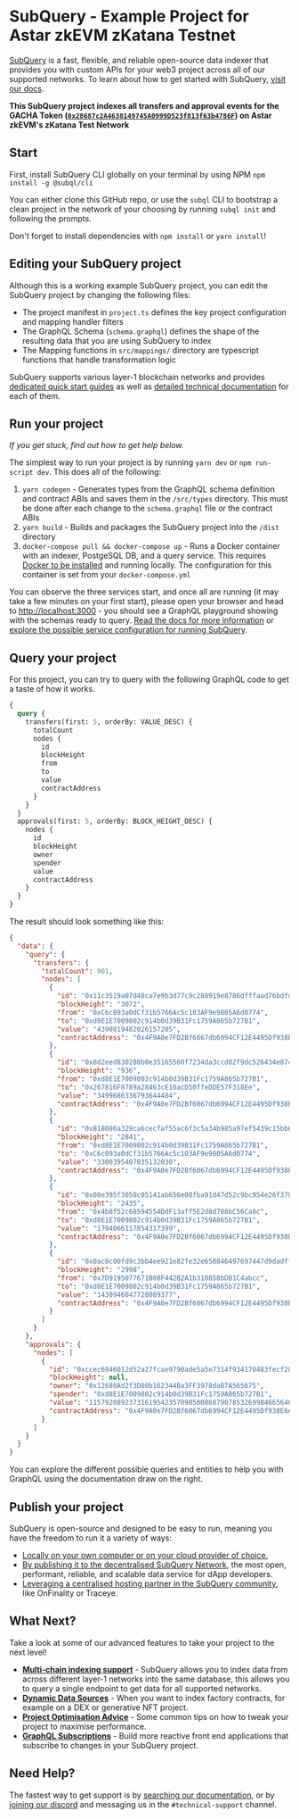 # SubQuery - Example Project for Astar zkEVM zKatana Testnet

[SubQuery](https://subquery.network) is a fast, flexible, and reliable open-source data indexer that provides you with custom APIs for your web3 project across all of our supported networks. To learn about how to get started with SubQuery, [visit our docs](https://academy.subquery.network).

**This SubQuery project indexes all transfers and approval events for the GACHA Token ([`0x28687c2A4638149745A0999D523f813f63b4786F`](https://zkatana.blockscout.com/token/0x28687c2A4638149745A0999D523f813f63b4786F)) on Astar zkEVM's zKatana Test Network**

## Start

First, install SubQuery CLI globally on your terminal by using NPM `npm install -g @subql/cli`

You can either clone this GitHub repo, or use the `subql` CLI to bootstrap a clean project in the network of your choosing by running `subql init` and following the prompts.

Don't forget to install dependencies with `npm install` or `yarn install`!

## Editing your SubQuery project

Although this is a working example SubQuery project, you can edit the SubQuery project by changing the following files:

- The project manifest in `project.ts` defines the key project configuration and mapping handler filters
- The GraphQL Schema (`schema.graphql`) defines the shape of the resulting data that you are using SubQuery to index
- The Mapping functions in `src/mappings/` directory are typescript functions that handle transformation logic

SubQuery supports various layer-1 blockchain networks and provides [dedicated quick start guides](https://academy.subquery.network/quickstart/quickstart.html) as well as [detailed technical documentation](https://academy.subquery.network/build/introduction.html) for each of them.

## Run your project

_If you get stuck, find out how to get help below._

The simplest way to run your project is by running `yarn dev` or `npm run-script dev`. This does all of the following:

1.  `yarn codegen` - Generates types from the GraphQL schema definition and contract ABIs and saves them in the `/src/types` directory. This must be done after each change to the `schema.graphql` file or the contract ABIs
2.  `yarn build` - Builds and packages the SubQuery project into the `/dist` directory
3.  `docker-compose pull && docker-compose up` - Runs a Docker container with an indexer, PostgeSQL DB, and a query service. This requires [Docker to be installed](https://docs.docker.com/engine/install) and running locally. The configuration for this container is set from your `docker-compose.yml`

You can observe the three services start, and once all are running (it may take a few minutes on your first start), please open your browser and head to [http://localhost:3000](http://localhost:3000) - you should see a GraphQL playground showing with the schemas ready to query. [Read the docs for more information](https://academy.subquery.network/run_publish/run.html) or [explore the possible service configuration for running SubQuery](https://academy.subquery.network/run_publish/references.html).

## Query your project

For this project, you can try to query with the following GraphQL code to get a taste of how it works.

```graphql
{
  query {
    transfers(first: 5, orderBy: VALUE_DESC) {
      totalCount
      nodes {
        id
        blockHeight
        from
        to
        value
        contractAddress
      }
    }
  }
  approvals(first: 5, orderBy: BLOCK_HEIGHT_DESC) {
    nodes {
      id
      blockHeight
      owner
      spender
      value
      contractAddress
    }
  }
}
```

The result should look something like this:

```json
{
  "data": {
    "query": {
      "transfers": {
        "totalCount": 901,
        "nodes": [
          {
            "id": "0x11c3519a07d48ca7e9b3d77c9c288919e8786dfffaad76bdfd6ae554d2481a13",
            "blockHeight": "3072",
            "from": "0xC6c893a0dCf31b5766Ac5c103AF9e9805A6d0774",
            "to": "0xd8E1E7009802c914b0d39B31Fc1759A865b727B1",
            "value": "4390819482026157205",
            "contractAddress": "0x4F9A0e7FD2Bf6067db6994CF12E4495Df938E6e9"
          },
          {
            "id": "0x8d2eed830280b0e35165560f7234da3ccd02f9dc526434e874ccb0e5a464c4f6",
            "blockHeight": "936",
            "from": "0xd8E1E7009802c914b0d39B31Fc1759A865b727B1",
            "to": "0x267816F8789a28463cE10acD50ffeDDE57F318Ee",
            "value": "3499686336793644484",
            "contractAddress": "0x4F9A0e7FD2Bf6067db6994CF12E4495Df938E6e9"
          },
          {
            "id": "0x818086a329ca6cecfaf55ac6f3c5a34b985a97ef5439c15bb66f094b4e76a8e5",
            "blockHeight": "2841",
            "from": "0xd8E1E7009802c914b0d39B31Fc1759A865b727B1",
            "to": "0xC6c893a0dCf31b5766Ac5c103AF9e9805A6d0774",
            "value": "3300395407835132030",
            "contractAddress": "0x4F9A0e7FD2Bf6067db6994CF12E4495Df938E6e9"
          },
          {
            "id": "0x08e395f3058c05141ab656e08fba91d47d52c9bc954e26f378e4edd3f4ef9d8d",
            "blockHeight": "2435",
            "from": "0x4b8f52c68594554DdF13aff5E2d8d788bC56Ca8c",
            "to": "0xd8E1E7009802c914b0d39B31Fc1759A865b727B1",
            "value": "1794066117854317399",
            "contractAddress": "0x4F9A0e7FD2Bf6067db6994CF12E4495Df938E6e9"
          },
          {
            "id": "0x0ac0c00fd9c3bb4ee921e82fe32e658846497697447d9dadffaaec64b2c5ff4a",
            "blockHeight": "2998",
            "from": "0x7D9195077671B08F442B2A1b310858bDB1C4abcc",
            "to": "0xd8E1E7009802c914b0d39B31Fc1759A865b727B1",
            "value": "1430946047728089377",
            "contractAddress": "0x4F9A0e7FD2Bf6067db6994CF12E4495Df938E6e9"
          }
        ]
      }
    },
    "approvals": {
      "nodes": [
        {
          "id": "0xccec6946012d52a27fcae9790ade5a5e7314f934170483fecf2896e3448604bd",
          "blockHeight": null,
          "owner": "0x12680Ad2f3D80b162344Ba3FF3978daB7A565675",
          "spender": "0xd8E1E7009802c914b0d39B31Fc1759A865b727B1",
          "value": "115792089237316195423570985008687907853269984665640564039457584007913129639935",
          "contractAddress": "0x4F9A0e7FD2Bf6067db6994CF12E4495Df938E6e9"
        }
      ]
    }
  }
}
```

You can explore the different possible queries and entities to help you with GraphQL using the documentation draw on the right.

## Publish your project

SubQuery is open-source and designed to be easy to run, meaning you have the freedom to run it a variety of ways:

- [Locally on your own computer or on your cloud provider of choice.](https://academy.subquery.network/indexer/run_publish/introduction.html#locally-run-it-yourself)
- [By publishing it to the decentralised SubQuery Network](https://academy.subquery.network/indexer/run_publish/introduction.html#publish-to-the-subquery-network), the most open, performant, reliable, and scalable data service for dApp developers.
- [Leveraging a centralised hosting partner in the SubQuery community](https://academy.subquery.network/indexer/run_publish/introduction.html#other-hosting-providers-in-the-subquery-community), like OnFinality or Traceye.

## What Next?

Take a look at some of our advanced features to take your project to the next level!

- [**Multi-chain indexing support**](https://academy.subquery.network/build/multi-chain.html) - SubQuery allows you to index data from across different layer-1 networks into the same database, this allows you to query a single endpoint to get data for all supported networks.
- [**Dynamic Data Sources**](https://academy.subquery.network/build/dynamicdatasources.html) - When you want to index factory contracts, for example on a DEX or generative NFT project.
- [**Project Optimisation Advice**](https://academy.subquery.network/build/optimisation.html) - Some common tips on how to tweak your project to maximise performance.
- [**GraphQL Subscriptions**](https://academy.subquery.network/run_publish/subscription.html) - Build more reactive front end applications that subscribe to changes in your SubQuery project.

## Need Help?

The fastest way to get support is by [searching our documentation](https://academy.subquery.network), or by [joining our discord](https://discord.com/invite/subquery) and messaging us in the `#technical-support` channel.
